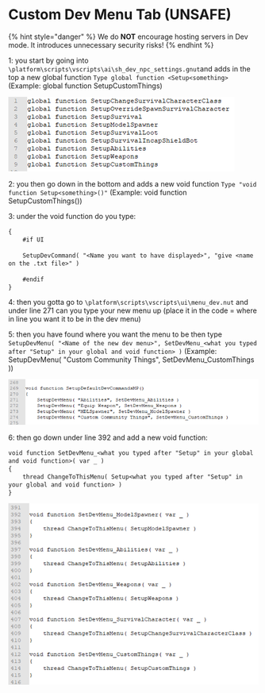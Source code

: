 # Custom Dev Menu Tab \(UNSAFE\)

{% hint style="danger" %}
We do **NOT** encourage hosting servers in Dev mode. It introduces unnecessary security risks!
{% endhint %}

1: you start by going into `\platform\scripts\vscripts\ai\sh_dev_npc_settings.gnut`and adds in the top a new global function `Type global function <Setup<something>` \(Example: global function SetupCustomThings\)

![](../.gitbook/assets/image%20%282%29.png)

2: you then go down in the bottom and adds a new void function `Type "void function Setup<something>()"` \(Example: void function SetupCustomThings\(\)\)

3: under the void function do you type:

```text
{
    #if UI

    SetupDevCommand( "<Name you want to have displayed>", "give <name on the .txt file>" )

    #endif
}
```

4: then you gotta go to `\platform\scripts\vscripts\ui\menu_dev.nut` and under line 271 can you type your new menu up \(place it in the code = where in line you want it to be in the dev menu\)

5: then you have found where you want the menu to be then type `SetupDevMenu( "<Name of the new dev menu>", SetDevMenu_<what you typed after "Setup" in your global and void function> )` \(Example: SetupDevMenu\( "Custom Community Things", SetDevMenu\_CustomThings \)\)

![](../.gitbook/assets/image%20%281%29.png)

6: then go down under line 392 and add a new void function:

```text
void function SetDevMenu_<what you typed after "Setup" in your global and void function>( var _ )
{
    thread ChangeToThisMenu( Setup<what you typed after "Setup" in your global and void function> )
}
```

![](../.gitbook/assets/image.png)


